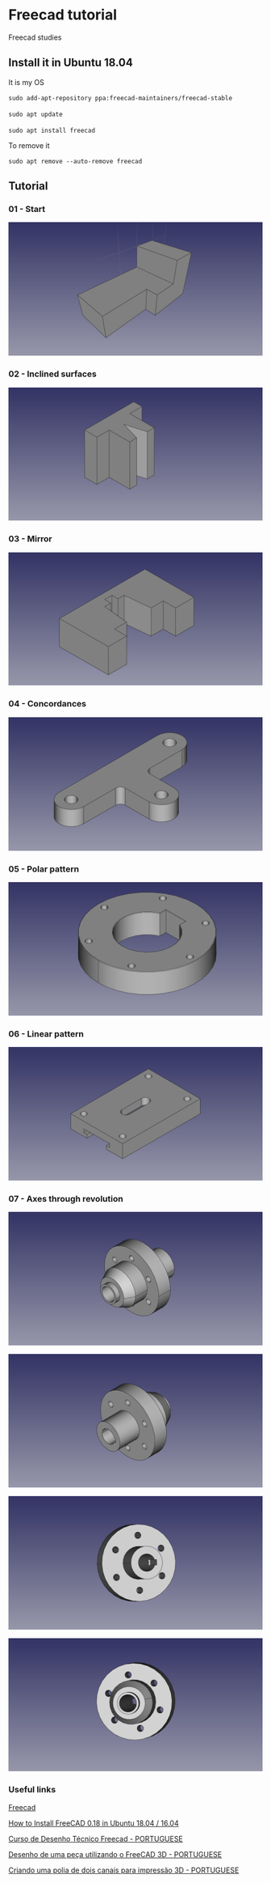 # Freecad tutorial


Freecad studies 

## Install it in Ubuntu 18.04

It is my OS

```
sudo add-apt-repository ppa:freecad-maintainers/freecad-stable

sudo apt update

sudo apt install freecad
```

To remove it

```
sudo apt remove --auto-remove freecad
```


## Tutorial


### 01 - Start
![start](https://github.com/rodrigoms2004/freecad-tutorial/blob/main/curso-desenho-tecnico/render/tutorial_video01.png)


### 02 - Inclined surfaces

![inclined surfaces](https://github.com/rodrigoms2004/freecad-tutorial/blob/main/curso-desenho-tecnico/render/tutorial_video02_superficies%20inclinadas.png)

### 03 - Mirror

![mirror](https://github.com/rodrigoms2004/freecad-tutorial/blob/main/curso-desenho-tecnico/render/tutorial_video03_mirror.png)


### 04 - Concordances

![concordances](https://github.com/rodrigoms2004/freecad-tutorial/blob/main/curso-desenho-tecnico/render/tutorial_video04_concordancias.png)

### 05 - Polar pattern

![polar pattern](https://github.com/rodrigoms2004/freecad-tutorial/blob/main/curso-desenho-tecnico/render/tutorial_video05_padraoPolar.png)

### 06 - Linear pattern

![linear pattern](https://github.com/rodrigoms2004/freecad-tutorial/blob/main/curso-desenho-tecnico/render/tutorial_video06_padraoLinear.png)


### 07 - Axes through revolution

![axes through revolution](https://github.com/rodrigoms2004/freecad-tutorial/blob/main/curso-desenho-tecnico/render/tutorial_video07_eixo_revolucao_1.png)

![axes through revolution](https://github.com/rodrigoms2004/freecad-tutorial/blob/main/curso-desenho-tecnico/render/tutorial_video07_eixo_revolucao_2.png)

![axes through revolution](https://github.com/rodrigoms2004/freecad-tutorial/blob/main/curso-desenho-tecnico/render/tutorial_video07_eixo_revolucao_3.png)

![axes through revolution](https://github.com/rodrigoms2004/freecad-tutorial/blob/main/curso-desenho-tecnico/render/tutorial_video07_eixo_revolucao_4.png)





### Useful links

[Freecad](https://www.freecadweb.org/)

[How to Install FreeCAD 0.18 in Ubuntu 18.04 / 16.04](http://ubuntuhandbook.org/index.php/2019/04/install-freecad-0-18-ubuntu-18-04-16-04/)

[Curso de Desenho Técnico Freecad - PORTUGUESE](https://www.youtube.com/playlist?list=PLCQQLujpF4hUJrabtQ_a68gS3nflFC-nd)

[Desenho de uma peça utilizando o FreeCAD 3D - PORTUGUESE](https://www.youtube.com/watch?v=-HpmRlFD1YY&list=PL4ve0MDPJ_HvEBiAEcLMesNF07W1WTrni&index=1&t=58s)

[Criando uma polia de dois canais para impressão 3D - PORTUGUESE](https://www.youtube.com/watch?v=3o-jmXWmXMw&list=PL4ve0MDPJ_HvEBiAEcLMesNF07W1WTrni&index=2)
